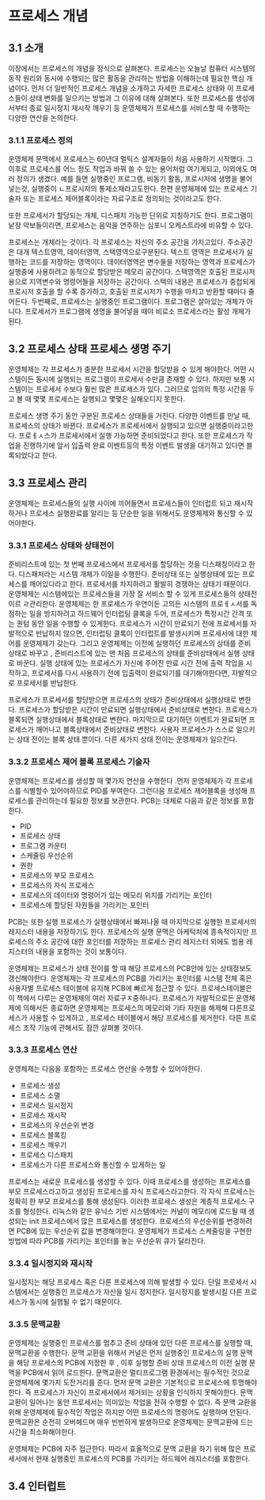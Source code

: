# 프로세스 개념

## 3.1 소개


이장에서는 프로세스의 개념을 정식으로 살펴본다. 프로세스는 오늘날 컴퓨터 시스템의 동작 원리와 동시에 수행되는 많은 활동을 관리하는 방법을 이해하는데 필요한 핵심 개념이다. 먼저 더 일반적인 프로세스 개념을 소개하고 자세한 프로세스 상태와 이 프로세스들이 상태 변화를 일으키는 방법과 그 이유에 대해 살펴본다. 또한 프로세스를 생성에서부터 종료 일시정지 재시작 깨우기 등 운영체제가 프로세스를 서비스할 때 수행하는 다양한 연산을 논의한다.

### 3.1.1 프로세스 정의

운영체제 문맥에서 프로세스는 60년대 멀틱스 설계자들이 처음 사용하기 시작했다. 그 이후로 프로세스를 어느 정도 작업과 바꿔 쓸 수 있는 용어처럼 여기게되고, 이외에도 여러 정의가 생겼다. 예를 들면 실행중인 프로그램, 비동기 활동, 프로시저에 생명을 불어 넣는것, 실행중이 ㄴ프로시저의 통제소재라고도한다. 한편 운영체제에 있는 프로세스 기술자 또는 프로세스 제어블록이라는 자료구조로 정의되는 것이라고도 한다. 

또한 프로세서가 할당되는 개체, 디스패치 가능한 단위로 지칭하기도 한다. 프로그램이 낱장 악보들이라면, 프로세스는 음악을 연주하는 심포니 오케스트라에 비유할 수 있다. 

프로세스는 개체라는 것이다. 각 프로세스는 자신의 주소 공간을 가지고있다. 주소공간은 대개 텍스트영역, 데이터영역, 스택영역으로구분된다. 텍스트 영역은 프로세서가 실행하는 코드를 저장하는 영역이다. 데이터영역은 변수들을 저장하는 영역과 프로세스가 실행중에 사용하려고 동적으로 할당받은 메모리 공간이다. 스택영역은 호출된 프로시저용으로 지역변수와 명령어들을 저장하는 공간이다. 스택의 내용은 프로세스가 중첩되게 프로시저 호출을 할 수록 증가하고, 호출된 프로시저가 수행을 마치고 반환할 때마다 줄어든다. 두번째로, 프로세스는 실행중인 프로그램이다. 프로그램은 살아있는 개체가 아니다. 프로세서가 프로그램에 생명을 불어넣을 때야 비로소 프로세스라는 활성 개체가 된다.

## 3.2 프로세스 상태 프로세스 생명 주기

운영체제는 각 프로세스가 충분한 프로세서 시간을 할당받을 수 있게 해야한다. 어떤 시스템이든 동시에 실행되는 프로그램이 프로세서 수만큼 존재할 수 있다. 하지만 보통 시스템이는 프로세서 수보다 훨씬 많은 프로세스가 있다. 그러므로 임의의 특정 시간을 두고 볼 때 몇몇 프로세스는 실행되고 몇몇은 실해오디지 못한다. 

프로세스 생명 주기 동안 구분된 프로세스 상태들을 거친다. 다양한 이벤트를 만날 때, 프로세스의 상태가 바뀐다. 프로세스가 프로세서에서 실행되고 있으면 실행중이라고한다. 프로ㅔㅅ스가 프로세서에서 실행 가능하면 준비되었다고 한다. 또한 프로세스가 작업을 진행하기에 앞서 입출력 완료 이벤트등의 특정 이벤트 발생을 대기하고 있다면 블록되었다고 한다.


## 3.3 프로세스 관리

운영체제는 프로세스들의 실행 사이에 끼어들면서 프로세스들이 인터럽트 되고 재시작하거나 프로세스 실행완료를 알리는 등 단순한 일을 위해서도 운영체제와 통신할 수 있어야한다. 


### 3.3.1 프로세스 상태와 상태전이

준비리스트에 있는 첫 번째 프로세스에서 프로세서를 할당하는 것을 디스패칭이라고 한다. 디스패처라는 시스템 개체가 이일을 수행한다. 준비상태 또는 실행상태에 있는 프로세스를 깨어있다라고 한다. 프로세서를 차지하려고 활발히 경쟁하는 상태기 때문이다. 운영체제는 시스템에있는 프로세스들을 가장 잘 서비스 할 수 있게 프로세스들의 상태전이르 ㄹ관리한다. 운영체제는 한 프로세스가 우연이든 고의든 시스템의 프로ㅔㅅ서를 독점하는 일을 방지하려고 하드웨어 인터럽팅 클록을 두어, 프로세스가 특정시간 간격 또는 퀀텀 동안 일을 수행할 수 있게한다. 프로세스가 시간이 만료되기 전에 프로세서를 자발적으로 반납하지 않으면, 인터럽팅 클록이 인터럽트를 발생시키며 프로세서에 대한 제어를 운영체제가 갖는다. 그리고 운영체제는 이전에 실행하던 프로세스의 상태를 준비 상태로 바꾸고 , 준비리스트에 있는 맨 처음 프로세스의 상태를 준비상태에서 실행 상태로 바꾼다. 실행 상태에 있는 프로세스가 자신에 주어진 만료 시간 전에 출력 작업을 시작하고, 프로세서를 다시 사용하기 전에 입출력이 완료되기를 대기해야한다면, 자발적으로 프로세서를 반납한다. 

프로세스가 프로세서를 할당받으면 프로세스의 상태가 준비상태에서 실행상태로 변한다. 프로세스가 할당받은 시간이 만료되면 실행상태에서 준비상태로 변한다. 프로세스가 블록되면 실행상태에서 블록상태로 변한다. 마지막으로 대기하던 이벤트가 완료되면 프로세스가 깨어나고 블록상태에서 준비상태로 변한다. 사용자 프로세스가 스스로 일으키는 상태 전이는 블록 상태 뿐이다. 다른 세가지 상태 전이는 운영체제가 일으킨다.

### 3.3.2 프로세스 제어 블록 프로세스 기술자

운영체제는 프로세스를 생성할 때 몇가지 연산을 수행한다 .먼저 운영체제가 각 프로세스를 식별할수 있어야하므로 PID를 부여한다. 그런다음 프로세스 제어블록을 생성해 프로세스를 관리하는데 필요한 정보를 보관한다. PCB는 대체로 다음과 같은 정보를 포함한다.

- PID
- 프로세스 상태
- 프로그램 카운터
- 스케줄링 우선순위
- 퀀한
- 프로세스의 부모 프로세스
- 프로세스의 자식 프로세스 
- 프로세스의 데이터와 명령어가 있는 메모리 위치를 가리키는 포인터
- 프로세스에 할당된 자원들을 가리키는 포인터

PCB는 또한 실행 프로세스가 실행상태에서 빠져나올 때 마지막으로 실행한 프로세서의 레지스터 내용을 저장하기도 한다. 프로세스의 실행 문맥은 아케턱처에 종속적이지만 프로세스의 주소 공간에 대한 포인터를 저장하는 프로세스 관리 레지스터 외에도 범용 레지스터의 내용을 포함하는 것이 보통이다. 

운영체제는 프로세스가 상태 전이를 할 때 해당 프로세스의 PCB안에 있는 상태정보도 갱신해야한다. 운영체제는 각 프로세스의 PCB를 가리키는 포인터를 시스템 전체 혹은 사용자별 프로세스 테이블에 유지해 PCB에 빠르게 접근할 수 있다. 프로세스테이블은 이 책에서 다루는 운영체제의 여러 자료구ㅈ중하나다. 프로세스가 자발적으로든 운영체제에 의해서든 종료하면 운영체제는 프로세스의 메모리와 기타 자원을 해제해 다른프로세스가 사용할 수 있게하고 , 프로세스 테이블에서 해당 프로세스를 제거한다. 다른 프로세스 조작 기능에 관해서도 잠깐 살펴볼 것이다. 

### 3.3.3 프로세스 연산 

운영체제는 다음을 포함하는 프로세스 연산을 수행할 수 있어야한다.

- 프로세스 생성
- 프로세스 소멸
- 프로세스 일시정지
- 프로세스 재시작
- 프로세스의 우선순위 변경
- 프로세스 블록킹 
- 프로세스 깨우기
- 프로세스 디스패치
- 프로세스가 다른 프로세스와 통신할 수 있게하는 일
  

프로세스는 새로운 프로세스를 생성할 수 있다. 이때 프로세스를 생성하는 프로세스를 부모 프로세스라고하고 생성된 프로세스를 자식 프로세스라고한다. 각 자식 프로세스는 정확히 한 부모 프로세스를 통해 생성된다. 이러한 프로세스 생성은 계층적 프로세스 구조를 형성한다. 리눅스와 같은 유닉스 기반 시스템에서는 커널이 메모리에 로드될 때 생성되는 init 프로세스에서 많은 프로세스를 생성한다. 프로세스의 우선순위를 변경하려면  PCB에 있는 우선순위 값을 변경해야한다. 운영체제가 프로세스 스케줄링을 구현한 방법에 따라 PCB를 가리키는 포인터를 놓는 우선순위 큐가 달라진다. 


### 3.3.4 일시정지와 재시작

일시정지는 해당 프로세스 혹은 다른 프로세스에 의해 발생할 수 있다. 단일 프로세서 시스템에서는 실행중인 프로세스가 자신을 일시 정지한다. 일시정지를 발생시킬 다른 프로세스가 동시에 실행될 수 없기 때문이다. 


### 3.3.5 문맥교환

운영체제는 실행중인 프로세스를 멈추고 준비 상태에 있던 다른 프로세스를 실행할 때, 문맥교환을 수행한다. 문맥 교환을 위해서 커널은 먼저 실행중인 프로세스의 실행 문맥을 해당 프로세스의 PCB에 저장한 후 , 이후 실행할 준비 상태 프로세스의 이전 실행 문맥을 PCB에서 읽어 로드한다.  문맥교환은 멀티프로그램 환경에서는 필수적인 것으로 운영체제에 몇가지 도전거리를 준다. 먼저 문맥 교환은 기본적으로 프로세스에 투명해야한다. 즉 프로세스가 자신이 프로세서에서 제거되는 상황을 인식하지 못해야한다. 문맥 교환이 일어나는 동안 프로세서는 의미있는 작업을 전혀 수행할 수 없다. 즉 문맥 교환을 위해 운영체제에 필수적인 작업은 하지만 어떤 프로세스의 명령어도 실행하며 안된다. 문맥교환은 순전히 오버헤드며 매우 빈번하게 발생하므로 운영체제는 문맥교환에 드는 시간을 최소화해야한다. 

운영체제는 PCB에 자주 접근한다. 따라서 효율적으로 문맥 교환을 하기 위해 많은 프로세서에서 현재 실행중인 프로세스의 PCB를 가리키는 하드웨어 레지스터를 포함한다. 



## 3.4 인터럽트 



